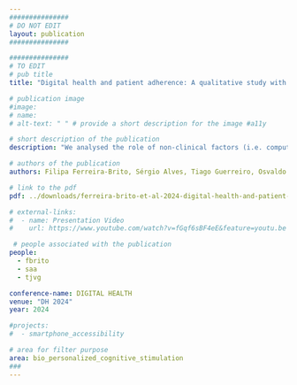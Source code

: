 ```yaml
---
###############
# DO NOT EDIT
layout: publication
###############

###############
# TO EDIT
# pub title
title: "Digital health and patient adherence: A qualitative study with older adults"

# publication image
#image:
# name: 
# alt-text: " " # provide a short description for the image #a11y

# short description of the publication
description: "We analysed the role of non-clinical factors (i.e. computer confidence and computer self-efficacy) in the interaction experience (IX) and the feasibility of a digital neuropsychological platform called NeuroVRehab.PT in a group of older adults with varying levels of computer confidence. This study shed light on the barriers raised by non-clinical factors in adopting and using digital healthcare services by older adults. Furthermore, we did a critical analysis of the platform’s features that promote user adoption, and presented suggestions for overcoming limitations."

# authors of the publication
authors: Filipa Ferreira-Brito, Sérgio Alves, Tiago Guerreiro, Osvaldo Santos, Cátia Caneiras, Luís Carriço, Ana Verdelho

# link to the pdf
pdf: ../downloads/ferreira-brito-et-al-2024-digital-health-and-patient-adherence-a-qualitative-study-in-older-adults.pdf

# external-links:
#  - name: Presentation Video
#    url: https://www.youtube.com/watch?v=fGqf6sBF4eE&feature=youtu.be

 # people associated with the publication
people:
  - fbrito
  - saa
  - tjvg

conference-name: DIGITAL HEALTH
venue: "DH 2024"
year: 2024

#projects:
#  - smartphone_accessibility

# area for filter purpose
area: bio_personalized_cognitive_stimulation
###
---
```

